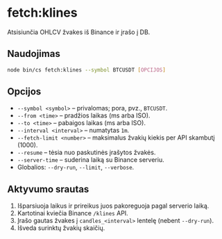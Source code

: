# fetch:klines

Atsisiunčia OHLCV žvakes iš Binance ir įrašo į DB.

## Naudojimas
```bash
node bin/cs fetch:klines --symbol BTCUSDT [OPCIJOS]
```

## Opcijos
- `--symbol <symbol>` – privalomas; pora, pvz., `BTCUSDT`.
- `--from <time>` – pradžios laikas (ms arba ISO).
- `--to <time>` – pabaigos laikas (ms arba ISO).
- `--interval <interval>` – numatytas `1m`.
- `--fetch-limit <number>` – maksimalus žvakių kiekis per API skambutį (1000).
- `--resume` – tėsia nuo paskutinės įrašytos žvakės.
- `--server-time` – suderina laiką su Binance serveriu.
- Globalios: `--dry-run`, `--limit`, `--verbose`.

## Aktyvumo srautas
1. Išparsiuoja laikus ir prireikus juos pakoreguoja pagal serverio laiką.
2. Kartotinai kviečia Binance `/klines` API.
3. Įrašo gautas žvakes į `candles_<interval>` lentelę (nebent `--dry-run`).
4. Išveda surinktų žvakių skaičių.

